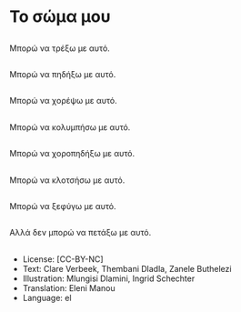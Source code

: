 # Το σώμα μου

##
Μπορώ να τρέξω με αυτό.

##
Μπορώ να πηδήξω με αυτό.

##
Μπορώ να χορέψω με αυτό.

##
Μπορώ να κολυμπήσω με αυτό.

##
Μπορώ να χοροπηδήξω με αυτό.

##
Μπορώ να κλοτσήσω με αυτό.

##
Μπορώ να ξεφύγω με αυτό.

##
Αλλά δεν μπορώ να πετάξω με αυτό.

##
* License: [CC-BY-NC]
* Text: Clare Verbeek, Thembani Dladla, Zanele Buthelezi
* Illustration: Mlungisi Dlamini, Ingrid Schechter
* Translation: Eleni Manou
* Language: el
